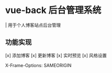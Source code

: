 # vue-back 后台管理系统

| 用于个人博客站点后台管理 

## 功能实现

[x] 添加博客
[x] 更新博客
[x] 实时预览
[x] 风格设置


X-Frame-Options: SAMEORIGIN